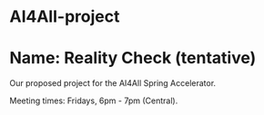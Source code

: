 # AI4All-project
# Name: Reality Check (tentative)
Our proposed project for the AI4All Spring Accelerator.


Meeting times: Fridays, 6pm - 7pm (Central).
